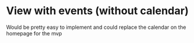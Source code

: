 # View with events (without calendar)

Would be pretty easy to implement and could replace the calendar on the homepage for the mvp
